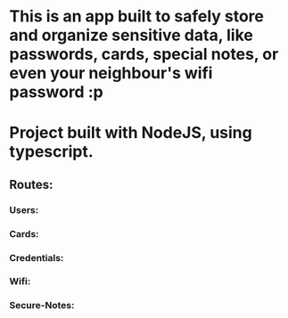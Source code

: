# This is an app built to safely store and organize sensitive data, like passwords, cards, special notes, or even your neighbour's wifi password :p


# Project built with NodeJS, using typescript.

## Routes:

### Users:

### Cards:

### Credentials:

### Wifi:

### Secure-Notes:
